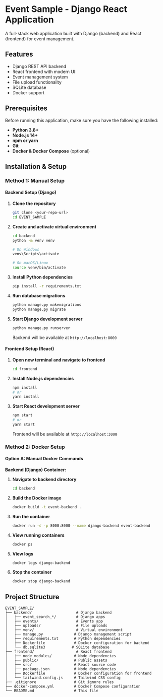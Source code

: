# Event Sample - Django React Application

A full-stack web application built with Django (backend) and React (frontend) for event management.

##  Features

- Django REST API backend
- React frontend with modern UI
- Event management system
- File upload functionality
- SQLite database
- Docker support

## Prerequisites

Before running this application, make sure you have the following installed:

- **Python 3.8+**
- **Node.js 14+**
- **npm or yarn**
- **Git**
- **Docker & Docker Compose** (optional)

## Installation & Setup

### Method 1: Manual Setup

#### Backend Setup (Django)

1. **Clone the repository**
   ```bash
   git clone <your-repo-url>
   cd EVENT_SAMPLE
   ```

2. **Create and activate virtual environment**
   ```bash
   cd backend
   python -m venv venv
   
   # On Windows
   venv\Scripts\activate
   
   # On macOS/Linux
   source venv/bin/activate
   ```

3. **Install Python dependencies**
   ```bash
   pip install -r requirements.txt
   ```

4. **Run database migrations**
   ```bash
   python manage.py makemigrations
   python manage.py migrate
   ```

5. **Start Django development server**
   ```bash
   python manage.py runserver
   ```
   Backend will be available at `http://localhost:8000`

#### Frontend Setup (React)

1. **Open new terminal and navigate to frontend**
   ```bash
   cd frontend
   ```

2. **Install Node.js dependencies**
   ```bash
   npm install
   # or
   yarn install
   ```

3. **Start React development server**
   ```bash
   npm start
   # or
   yarn start
   ```
   Frontend will be available at `http://localhost:3000`

### Method 2: Docker Setup

#### Option A: Manual Docker Commands

**Backend (Django) Container:**

1. **Navigate to backend directory**
   ```bash
   cd backend
   ```

2. **Build the Docker image**
   ```bash
   docker build -t event-backend .
   ```

3. **Run the container**
   ```bash
   docker run -d -p 8000:8000 --name django-backend event-backend
   ```

4. **View running containers**
   ```bash
   docker ps
   ```

5. **View logs**
   ```bash
   docker logs django-backend
   ```

6. **Stop the container**
   ```bash
   docker stop django-backend
   ```


## Project Structure

```
EVENT_SAMPLE/
├── backend/                    # Django backend
│   ├── event_search_*/         # Django apps
│   ├── events/                 # Events app
│   ├── uploads/                # File uploads
│   ├── venv/                   # Virtual environment
│   ├── manage.py              # Django management script
│   ├── requirements.txt       # Python dependencies
│   ├── Dockerfile             # Docker configuration for backend
│   └── db.sqlite3            # SQLite database
├── frontend/                   # React frontend
│   ├── node_modules/          # Node dependencies
│   ├── public/                # Public assets
│   ├── src/                   # React source code
│   ├── package.json           # Node dependencies
│   ├── Dockerfile             # Docker configuration for frontend
│   └── tailwind.config.js     # Tailwind CSS config
├── .gitignore                 # Git ignore rules
├── docker-compose.yml         # Docker Compose configuration
└── README.md                  # This file
```
